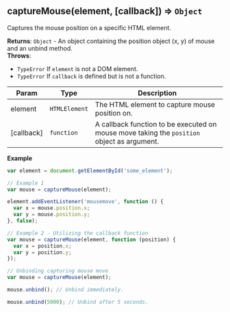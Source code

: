 <a name="captureMouse"></a>

## captureMouse(element, [callback]) ⇒ <code>Object</code>
Captures the mouse position on a specific HTML element.

**Returns**: <code>Object</code> - An object containing the position object (x, y) of mouse and an unbind method.  
**Throws**:

- <code>TypeError</code> If `element` is not a DOM element.
- <code>TypeError</code> If `callback` is defined but is not a function.


| Param | Type | Description |
| --- | --- | --- |
| element | <code>HTMLElement</code> | The HTML element to capture mouse position on. |
| [callback] | <code>function</code> | A callback function to be executed on mouse move taking the `position` object as argument. |

**Example**  
```js
var element = document.getElementById('some_element');

// Example 1
var mouse = captureMouse(element);

element.addEventListener('mousemove', function () {
  var x = mouse.position.x;
  var y = mouse.position.y;
}, false);

// Example 2 - Utilizing the callback function
var mouse = captureMouse(element, function (position) {
  var x = position.x;
  var y = position.y;
});

// Unbinding capturing mouse move
var mouse = captureMouse(element);

mouse.unbind(); // Unbind immediately.

mouse.unbind(5000); // Unbind after 5 seconds.
```
